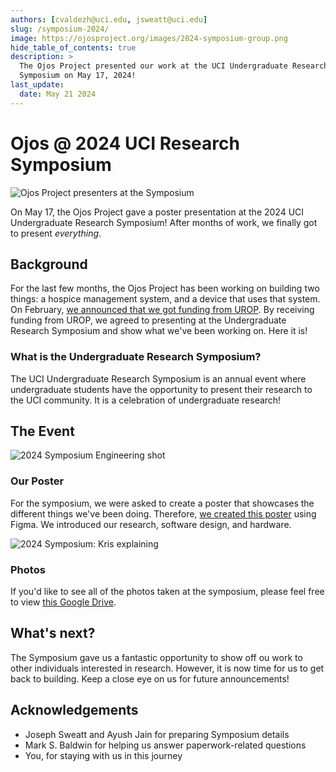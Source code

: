 ```yaml
---
authors: [cvaldezh@uci.edu, jsweatt@uci.edu]
slug: /symposium-2024/
image: https://ojosproject.org/images/2024-symposium-group.png
hide_table_of_contents: true
description: >
  The Ojos Project presented our work at the UCI Undergraduate Research
  Symposium on May 17, 2024!
last_update:
  date: May 21 2024
---
```


# Ojos @ 2024 UCI Research Symposium

![Ojos Project presenters at the Symposium](@site/static/images/2024-symposium-group.png)

On May 17, the Ojos Project gave a poster presentation at the 2024 UCI
Undergraduate Research Symposium! After months of work, we finally got to
present *everything*.

<!-- truncate -->

## Background

For the last few months, the Ojos Project has been working on building two
things: a hospice management system, and a device that uses that system. On
February, [we announced that we got funding from UROP](/news/urop-and-finances/).
By receiving funding from UROP, we agreed to presenting at the Undergraduate
Research Symposium and show what we've been working on. Here it is!

### What is the Undergraduate Research Symposium?

The UCI Undergraduate Research Symposium is an annual event where undergraduate
students have the opportunity to present their research to the UCI community. It
is a celebration of undergraduate research!

## The Event

![2024 Symposium Engineering shot](@site/static/images/2024-symposium-engineering.jpg)

### Our Poster

For the symposium, we were asked to create a poster that showcases the different
things we've been doing. Therefore,
[we created this poster](https://www.figma.com/design/a4hGzevpg0o86XjUwEVWvj/)
using Figma. We introduced our research, software design, and hardware.

![2024 Symposium: Kris explaining](@site/static/images/2024-symposium-kris.jpg)

### Photos

If you'd like to see all of the photos taken at the symposium, please feel free
to view [this Google Drive](https://drive.google.com/drive/u/0/folders/12m_Vo5XeYGjv0yok0-WHEYNAUgJUr7bz).

## What's next?

The Symposium gave us a fantastic opportunity to show off ou work to other
individuals interested in research. However, it is now time for us to get back
to building. Keep a close eye on us for future announcements!

## Acknowledgements

- Joseph Sweatt and Ayush Jain for preparing Symposium details
- Mark S. Baldwin for helping us answer paperwork-related questions
- You, for staying with us in this journey
